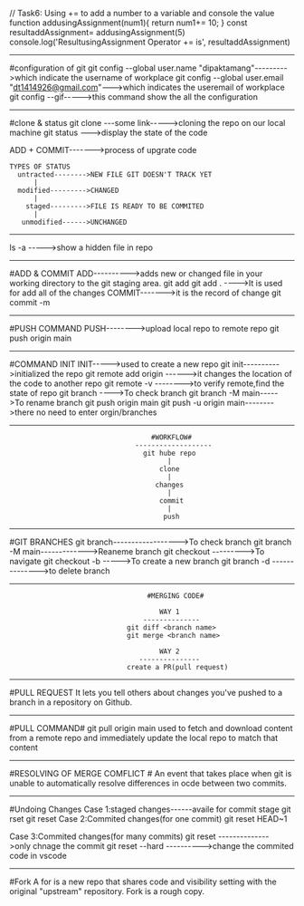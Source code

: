 // Task6: Using += to add a number to a variable and console the value 
function addusingAssignment(num1){
   return num1+= 10;
}
const resultaddAssignment= addusingAssignment(5)
console.log('ResultusingAssignment Operator += is', resultaddAssignment)

-----------------------------------------------------------------------------------------------------------------------------

#configuration of git
git config --global user.name "dipaktamang"--------->which indicate the username of workplace 
git config --global user.email "dt1414926@gmail.com"--->which indicates the useremail of workplace
git config --gif----->this command show the all the configuration

-----------------------------------------------------------------------------------------------------------------------------

#clone & status
git clone ---some link----->cloning the repo on our local machine
git status --->display the state of the code

ADD + COMMIT------->process of upgrate code

    TYPES OF STATUS
      untracted-------->NEW FILE GIT DOESN'T TRACK YET
          |
      modified--------->CHANGED
          |
        staged--------->FILE IS READY TO BE COMMITED
          |
       unmodified------>UNCHANGED

-----------------------------------------------------------------------------------------------------------------------------

ls -a ----->show a hidden file in repo

-----------------------------------------------------------------------------------------------------------------------------

#ADD & COMMIT
ADD---------->adds new or changed file in your working directory to the git staging area.
git add <file name>
git add . ---->It is used for add all of the changes
COMMIT------->it is the record of change
git commit -m <message>

-----------------------------------------------------------------------------------------------------------------------------

#PUSH COMMAND
PUSH-------->upload local repo to remote repo
git push origin main

-----------------------------------------------------------------------------------------------------------------------------

#COMMAND INIT
INIT----->used to create a new repo
git init---------->initialized the repo
git remote add origin <link>------>it changes the location of the code to another repo
git remote -v -------->to verify remote,find the state of repo
git branch ---->To check branch
git branch -M main----->To rename branch
git push origin main
git push -u origin main-------->there no need to enter orgin/branches

-----------------------------------------------------------------------------------------------------------------------------

                                       #WORKFLOW#
                                   -------------------
                                     git hube repo
                                           |
                                         clone
                                           |
                                        changes
                                           |
                                         commit
                                           |
                                          push

-----------------------------------------------------------------------------------------------------------------------------

#GIT BRANCHES
git branch------------------>To check branch
git branch -M main------------->Reaneme branch
git checkout <branchname>--------->To navigate
git checkout -b <new branchname>----->To create a new branch
git branch -d <branchname>-------------->to delete branch

-----------------------------------------------------------------------------------------------------------------------------

                                      #MERGING CODE#
                      
                                         WAY 1
                                     --------------
                                 git diff <branch name>
                                 git merge <branch name>
                                 
                                         WAY 2
                                    ---------------
                                 create a PR(pull request)

-----------------------------------------------------------------------------------------------------------------------------

#PULL REQUEST
It lets you tell others about changes you've pushed to a branch in a repository on Github.

-----------------------------------------------------------------------------------------------------------------------------

#PULL COMMAND#
git pull origin main
used to fetch and download content from a remote repo and immediately update the local repo to match that content

-----------------------------------------------------------------------------------------------------------------------------

#RESOLVING OF MERGE COMFLICT #
An event that takes place when git is unable to automatically resolve differences in ocde between two commits.

-----------------------------------------------------------------------------------------------------------------------------

#Undoing Changes
Case 1:staged changes------availe for commit stage
   git rset <file name>
   git reset
Case 2:Commited changes(for one commit)
git reset HEAD~1

Case 3:Commited changes(for many commits)
git reset <commit hash>-------------->only chnage the commit
git reset --hard <commit hash>---------->change the commited code in vscode

-----------------------------------------------------------------------------------------------------------------------------

#Fork
A for is a new repo that shares code and visibility setting with the original "upstream" repository.
Fork is a rough copy.

